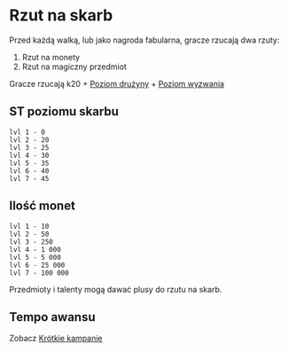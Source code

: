 # Rzut na skarb

Przed każdą walką, lub jako nagroda fabularna, gracze rzucają dwa rzuty:

1. Rzut na monety
2. Rzut na magiczny przedmiot

Gracze rzucają k20 + [Poziom drużyny](docs/poziom-druzyny.md) + [Poziom wyzwania](docs/poziom-wyzwania.md)

## ST poziomu skarbu
```
lvl 1 - 0
lvl 2 - 20
lvl 3 - 25
lvl 4 - 30
lvl 5 - 35
lvl 6 - 40
lvl 7 - 45
```

## Ilość monet
```
lvl 1 - 10
lvl 2 - 50
lvl 3 - 250
lvl 4 - 1 000
lvl 5 - 5 000
lvl 6 - 25 000
lvl 7 - 100 000
```

Przedmioty i talenty mogą dawać plusy do rzutu na skarb.

## Tempo awansu

Zobacz [Krótkie kampanie](docs/krotkie-kampanie.md)
